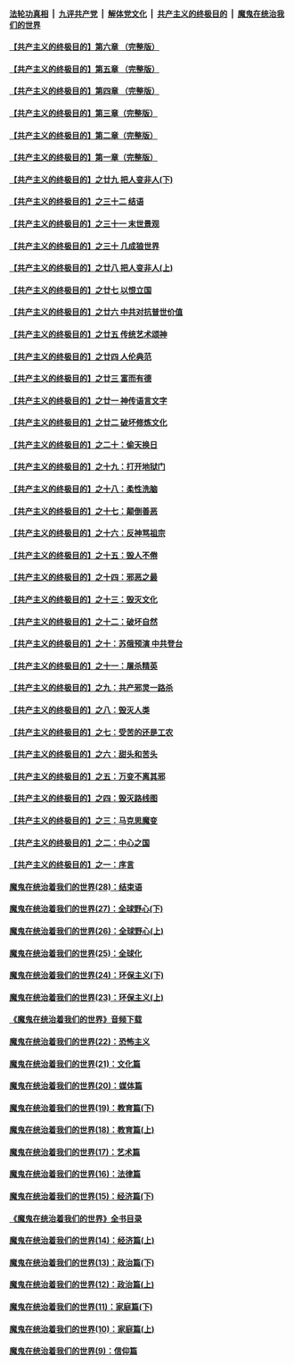 ####  [法轮功真相](../../../../basic/blob/master/README.md?t=04270431) &nbsp;|&nbsp; [九评共产党](../../../../9ping.md/blob/master/README.md?t=04270431) &nbsp;|&nbsp; [解体党文化](../../../../jtdwh.md/blob/master/README.md?t=04270431)  &nbsp;|&nbsp; [共产主义的终极目的](../../../../gczydzjmd.md/blob/master/README.md?t=04270431) &nbsp;|&nbsp; [魔鬼在统治我们的世界](../../../../mgztzwmdsj.md/blob/master/README.md?t=04270431) 

#### [【共产主义的终极目的】第六章 （完整版）](../pages/nsc422/n11428913.md?t=04270431) 

#### [【共产主义的终极目的】第五章 （完整版）](../pages/nsc422/n11428912.md?t=04270431) 

#### [【共产主义的终极目的】第四章 （完整版）](../pages/nsc422/n11428907.md?t=04270431) 

#### [【共产主义的终极目的】第三章（完整版）](../pages/nsc422/n11428848.md?t=04270431) 

#### [【共产主义的终极目的】第二章（完整版）](../pages/nsc422/n11428831.md?t=04270431) 

#### [【共产主义的终极目的】第一章（完整版）](../pages/nsc422/n11417651.md?t=04270431) 

#### [【共产主义的终极目的】之廿九 把人变非人(下)](../pages/nsc422/n11344140.md?t=04270431) 

#### [【共产主义的终极目的】之三十二 结语](../pages/nsc422/n11360535.md?t=04270431) 

#### [【共产主义的终极目的】之三十一 末世景观](../pages/nsc422/n11351129.md?t=04270431) 

#### [【共产主义的终极目的】之三十 几成狼世界](../pages/nsc422/n11348280.md?t=04270431) 

#### [【共产主义的终极目的】之廿八 把人变非人(上)](../pages/nsc422/n11340492.md?t=04270431) 

#### [【共产主义的终极目的】之廿七 以恨立国](../pages/nsc422/n11336944.md?t=04270431) 

#### [【共产主义的终极目的】之廿六 中共对抗普世价值](../pages/nsc422/n11324785.md?t=04270431) 

#### [【共产主义的终极目的】之廿五 传统艺术颂神](../pages/nsc422/n11296396.md?t=04270431) 

#### [【共产主义的终极目的】之廿四 人伦典范](../pages/nsc422/n11296397.md?t=04270431) 

#### [【共产主义的终极目的】之廿三 富而有德](../pages/nsc422/n11283598.md?t=04270431) 

#### [【共产主义的终极目的】之廿一 神传语言文字](../pages/nsc422/n11263265.md?t=04270431) 

#### [【共产主义的终极目的】之廿二 破坏修炼文化](../pages/nsc422/n11245728.md?t=04270431) 

#### [【共产主义的终极目的】之二十：偷天换日](../pages/nsc422/n11238846.md?t=04270431) 

#### [【共产主义的终极目的】之十九：打开地狱门](../pages/nsc422/n11206376.md?t=04270431) 

#### [【共产主义的终极目的】之十八：柔性洗脑](../pages/nsc422/n11199994.md?t=04270431) 

#### [【共产主义的终极目的】之十七：颠倒善恶](../pages/nsc422/n11179782.md?t=04270431) 

#### [【共产主义的终极目的】之十六：反神骂祖宗](../pages/nsc422/n11166798.md?t=04270431) 

#### [【共产主义的终极目的】之十五：毁人不倦](../pages/nsc422/n11166792.md?t=04270431) 

#### [【共产主义的终极目的】之十四：邪恶之最](../pages/nsc422/n11150249.md?t=04270431) 

#### [【共产主义的终极目的】之十三：毁灭文化](../pages/nsc422/n11135227.md?t=04270431) 

#### [【共产主义的终极目的】之十二：破坏自然](../pages/nsc422/n11135214.md?t=04270431) 

#### [【共产主义的终极目的】之十：苏俄预演 中共登台](../pages/nsc422/n11118424.md?t=04270431) 

#### [【共产主义的终极目的】之十一：屠杀精英](../pages/nsc422/n11118442.md?t=04270431) 

#### [【共产主义的终极目的】之九：共产邪灵一路杀](../pages/nsc422/n11114139.md?t=04270431) 

#### [【共产主义的终极目的】之八：毁灭人类](../pages/nsc422/n11108503.md?t=04270431) 

#### [【共产主义的终极目的】之七：受苦的还是工农](../pages/nsc422/n11101809.md?t=04270431) 

#### [【共产主义的终极目的】之六：甜头和苦头](../pages/nsc422/n11096971.md?t=04270431) 

#### [【共产主义的终极目的】之五：万变不离其邪](../pages/nsc422/n11091285.md?t=04270431) 

#### [【共产主义的终极目的】之四：毁灭路线图](../pages/nsc422/n11086284.md?t=04270431) 

#### [【共产主义的终极目的】之三：马克思魔变](../pages/nsc422/n11061941.md?t=04270431) 

#### [【共产主义的终极目的】之二：中心之国](../pages/nsc422/n11047728.md?t=04270431) 

#### [【共产主义的终极目的】之一：序言](../pages/nsc422/n11086077.md?t=04270431) 

#### [魔鬼在统治着我们的世界(28)：结束语](../pages/nsc422/n10936246.md?t=04270431) 

#### [魔鬼在统治着我们的世界(27)：全球野心(下)](../pages/nsc422/n10928319.md?t=04270431) 

#### [魔鬼在统治着我们的世界(26)：全球野心(上)](../pages/nsc422/n10900318.md?t=04270431) 

#### [魔鬼在统治着我们的世界(25)：全球化](../pages/nsc422/n10788205.md?t=04270431) 

#### [魔鬼在统治着我们的世界(24)：环保主义(下)](../pages/nsc422/n10695307.md?t=04270431) 

#### [魔鬼在统治着我们的世界(23)：环保主义(上)](../pages/nsc422/n10688613.md?t=04270431) 

#### [《魔鬼在统治着我们的世界》音频下载](../pages/nsc422/n10635553.md?t=04270431) 

#### [魔鬼在统治着我们的世界(22)：恐怖主义](../pages/nsc422/n10614727.md?t=04270431) 

#### [魔鬼在统治着我们的世界(21)：文化篇](../pages/nsc422/n10597706.md?t=04270431) 

#### [魔鬼在统治着我们的世界(20)：媒体篇](../pages/nsc422/n10586579.md?t=04270431) 

#### [魔鬼在统治着我们的世界(19)：教育篇(下)](../pages/nsc422/n10564808.md?t=04270431) 

#### [魔鬼在统治着我们的世界(18)：教育篇(上)](../pages/nsc422/n10526970.md?t=04270431) 

#### [魔鬼在统治着我们的世界(17)：艺术篇](../pages/nsc422/n10499093.md?t=04270431) 

#### [魔鬼在统治着我们的世界(16)：法律篇](../pages/nsc422/n10485969.md?t=04270431) 

#### [魔鬼在统治着我们的世界(15)：经济篇(下)](../pages/nsc422/n10469975.md?t=04270431) 

#### [《魔鬼在统治着我们的世界》全书目录](../pages/nsc422/n10464261.md?t=04270431) 

#### [魔鬼在统治着我们的世界(14)：经济篇(上)](../pages/nsc422/n10457370.md?t=04270431) 

#### [魔鬼在统治着我们的世界(13)：政治篇(下)](../pages/nsc422/n10448270.md?t=04270431) 

#### [魔鬼在统治着我们的世界(12)：政治篇(上)](../pages/nsc422/n10444576.md?t=04270431) 

#### [魔鬼在统治着我们的世界(11)：家庭篇(下)](../pages/nsc422/n10440961.md?t=04270431) 

#### [魔鬼在统治着我们的世界(10)：家庭篇(上)](../pages/nsc422/n10435448.md?t=04270431) 

#### [魔鬼在统治着我们的世界(9)：信仰篇](../pages/nsc422/n10432159.md?t=04270431) 

